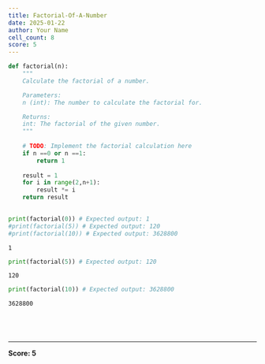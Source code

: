 ```yaml
---
title: Factorial-Of-A-Number
date: 2025-01-22
author: Your Name
cell_count: 8
score: 5
---
```


```python
def factorial(n):
    """
    Calculate the factorial of a number.

    Parameters:
    n (int): The number to calculate the factorial for.

    Returns:
    int: The factorial of the given number.
    """
    
    # TODO: Implement the factorial calculation here
    if n ==0 or n ==1:
        return 1
        
    result = 1
    for i in range(2,n+1):
        result *= i
    return result
        
```


```python
print(factorial(0)) # Expected output: 1
#print(factorial(5)) # Expected output: 120
#print(factorial(10)) # Expected output: 3628800
```

    1



```python
print(factorial(5)) # Expected output: 120
```

    120



```python
print(factorial(10)) # Expected output: 3628800
```

    3628800



```python

```


```python

```


```python

```


```python

```


---
**Score: 5**
